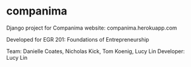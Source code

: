 # companima

Django project for Companima website: companima.herokuapp.com

Developed for EGR 201: Foundations of Entrepreneurship

Team: Danielle Coates, Nicholas Kick, Tom Koenig, Lucy Lin
Developer: Lucy Lin
